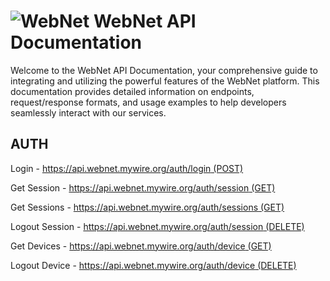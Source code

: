 # ![WebNet](https://avatars.githubusercontent.com/u/152279733?s=26) WebNet API Documentation 

Welcome to the WebNet API Documentation, your comprehensive guide to integrating and utilizing the powerful features of the WebNet platform. This documentation provides detailed information on endpoints, request/response formats, and usage examples to help developers seamlessly interact with our services.

## AUTH

Login - [https://api.webnet.mywire.org/auth/login (POST)](https://webnet-mywire-org.github.io/docs/api/auth/login-post.html)

Get Session - [https://api.webnet.mywire.org/auth/session (GET)](https://webnet-mywire-org.github.io/docs/api/auth/session-get.html)

Get Sessions - [https://api.webnet.mywire.org/auth/sessions (GET)](https://webnet-mywire-org.github.io/docs/api/auth/sessions-get.html)

Logout Session - [https://api.webnet.mywire.org/auth/session (DELETE)](https://webnet-mywire-org.github.io/docs/api/auth/session-delete.html)

Get Devices - [https://api.webnet.mywire.org/auth/device (GET)](https://webnet-mywire-org.github.io/docs/api/auth/device-get.html)

Logout Device - [https://api.webnet.mywire.org/auth/device (DELETE)](https://webnet-mywire-org.github.io/docs/api/auth/device-delete.html)